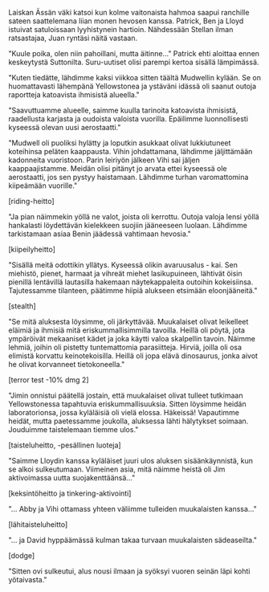 Laiskan Ässän väki katsoi kun kolme vaitonaista hahmoa saapui ranchille sateen saattelemana liian monen hevosen kanssa. Patrick, Ben ja Lloyd istuivat satuloissaan lyyhistynein hartioin. Nähdessään Stellan ilman ratsastajaa, Juan ryntäsi näitä vastaan.

"Kuule poika, olen niin pahoillani, mutta äitinne..." Patrick ehti aloittaa ennen keskeytystä Suttonilta. Suru-uutiset olisi parempi kertoa sisällä lämpimässä.

"Kuten tiedätte, lähdimme kaksi viikkoa sitten täältä Mudwellin kylään. Se on huomattavasti lähempänä Yellowstonea ja ystäväni idässä oli saanut outoja raportteja katoavista ihmisistä alueella."

"Saavuttuamme alueelle, saimme kuulla tarinoita katoavista ihmisistä, raadellusta karjasta ja oudoista valoista vuorilla. Epäilimme luonnollisesti kyseessä olevan uusi aerostaatti." 

"Mudwell oli puoliksi hylätty ja loputkin asukkaat olivat lukkiutuneet koteihinsa peläten kaappausta. Vihin johdattamana, lähdimme jäljittämään kadonneita vuoristoon. Parin leiriyön jälkeen Vihi sai jäljen kaappaajistamme. Meidän olisi pitänyt jo arvata ettei kyseessä ole aerostaatti, jos sen pystyy haistamaan. Lähdimme turhan varomattomina kiipeämään vuorille."

[riding-heitto]  

"Ja pian näimmekin yöllä ne valot, joista oli kerrottu. Outoja valoja lensi yöllä hankalasti löydettävän kielekkeen suojiin jääneeseen luolaan. Lähdimme tarkistamaan asiaa Benin jäädessä vahtimaan hevosia."

[kiipeilyheitto]

"Sisällä meitä odottikin yllätys. Kyseessä olikin avaruusalus - kai. Sen miehistö, pienet, harmaat ja vihreät miehet lasikupuineen, lähtivät öisin pienillä lentävillä lautasilla hakemaan näytekappaleita outoihin kokeisiinsa. Tajutessamme tilanteen, päätimme hiipiä alukseen etsimään eloonjääneitä."

[stealth]

"Se mitä aluksesta löysimme, oli järkyttävää. Muukalaiset olivat leikelleet eläimiä ja ihmisiä mitä eriskummallisimmilla tavoilla. Heillä oli pöytä, jota ympäröivät mekaaniset kädet ja joka käytti valoa skalpellin tavoin. Näimme lehmiä, joihin oli pistetty tuntemattomia parasiitteja. Hirviä, joilla oli osa elimistä korvattu keinotekoisilla. Heillä oli jopa elävä dinosaurus, jonka aivot he olivat korvanneet tietokoneella."

[terror test -10% dmg 2]

"Jimin onnistui päätellä jostain, että muukalaiset olivat tulleet tutkimaan Yellowstonessa tapahtuvia eriskummallisuuksia. Sitten löysimme heidän laboratorionsa, jossa kyläläisiä oli vielä elossa. Häkeissä! Vapautimme heidät, mutta paetessamme joukolla, aluksessa lähti hälytykset soimaan. Jouduimme taistelemaan tiemme ulos."

[taisteluheitto, -pesällinen luoteja]

"Saimme Lloydin kanssa kyläläiset juuri ulos aluksen sisäänkäynnistä, kun se alkoi sulkeutumaan. Viimeinen asia, mitä näimme heistä oli Jim aktivoimassa uutta suojakenttäänsä..."

[keksintöheitto ja tinkering-aktivointi]

"... Abby ja Vihi ottamass yhteen väliimme tulleiden muukalaisten kanssa..."

[lähitaisteluheitto]

"... ja David hyppäämässä kulman takaa turvaan muukalaisten sädeaseilta."

[dodge]

"Sitten ovi sulkeutui, alus nousi ilmaan ja syöksyi vuoren seinän läpi kohti yötaivasta."